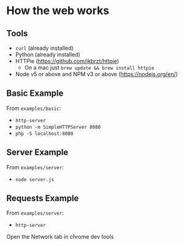 # How the web works

## Tools

* `curl` (already installed)
* Python (already installed)
* HTTPie (https://github.com/jkbrzt/httpie)
  * On a mac just `brew update && brew install httpie`
* Node v5 or above and NPM v3 or above (https://nodejs.org/en/)

## Basic Example

From `examples/basic`:

* `http-server`
* `python -m SimpleHTTPServer 8080`
* `php -S localhost:8080`

## Server Example

From `examples/server`:

* `node server.js`

## Requests Example

From `examples/server`:

* `http-server`

Open the Network tab in chrome dev tools
